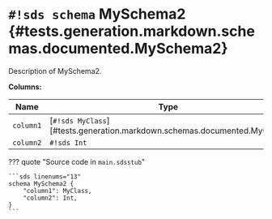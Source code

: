 # `#!sds schema` MySchema2 {#tests.generation.markdown.schemas.documented.MySchema2}

Description of MySchema2.

**Columns:**

| Name | Type |
|------|------|
| `column1` | [`#!sds MyClass`][#tests.generation.markdown.schemas.documented.MyClass] |
| `column2` | `#!sds Int` |

??? quote "Source code in `main.sdsstub`"

    ```sds linenums="13"
    schema MySchema2 {
        "column1": MyClass,
        "column2": Int,
    }
    ```

